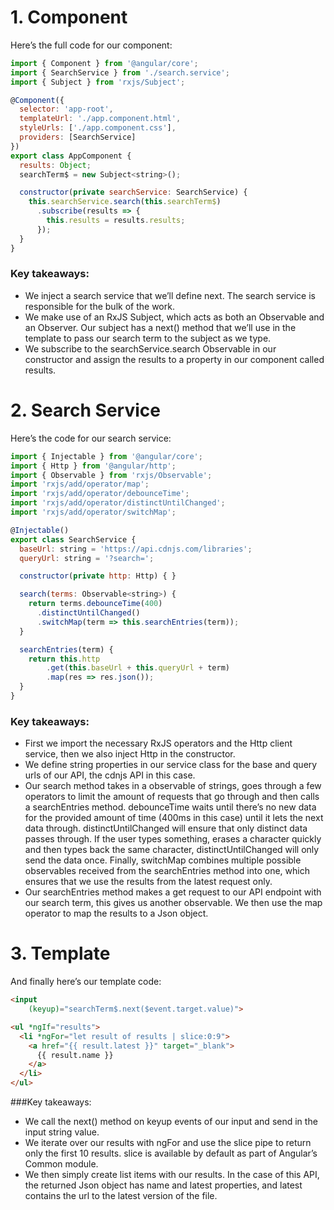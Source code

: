 # 1. Component

Here’s the full code for our component:

```javascript
import { Component } from '@angular/core';
import { SearchService } from './search.service';
import { Subject } from 'rxjs/Subject';

@Component({
  selector: 'app-root',
  templateUrl: './app.component.html',
  styleUrls: ['./app.component.css'],
  providers: [SearchService]
})
export class AppComponent {
  results: Object;
  searchTerm$ = new Subject<string>();

  constructor(private searchService: SearchService) {
    this.searchService.search(this.searchTerm$)
      .subscribe(results => {
        this.results = results.results;
      });
  }
}
```

### Key takeaways:
- We inject a search service that we’ll define next. The search service is responsible for the bulk of the work.
- We make use of an RxJS Subject, which acts as both an Observable and an Observer. Our subject has a next() method that we’ll use in the template to pass our search term to the subject as we type.
- We subscribe to the searchService.search Observable in our constructor and assign the results to a property in our component called results.

# 2. Search Service

Here’s the code for our search service:

```javascript
import { Injectable } from '@angular/core';
import { Http } from '@angular/http';
import { Observable } from 'rxjs/Observable';
import 'rxjs/add/operator/map';
import 'rxjs/add/operator/debounceTime';
import 'rxjs/add/operator/distinctUntilChanged';
import 'rxjs/add/operator/switchMap';

@Injectable()
export class SearchService {
  baseUrl: string = 'https://api.cdnjs.com/libraries';
  queryUrl: string = '?search=';

  constructor(private http: Http) { }

  search(terms: Observable<string>) {
    return terms.debounceTime(400)
      .distinctUntilChanged()
      .switchMap(term => this.searchEntries(term));
  }

  searchEntries(term) {
    return this.http
        .get(this.baseUrl + this.queryUrl + term)
        .map(res => res.json());
  }
}
```

### Key takeaways:
- First we import the necessary RxJS operators and the Http client service, then we also inject Http in the constructor.
- We define string properties in our service class for the base and query urls of our API, the cdnjs API in this case.
- Our search method takes in a observable of strings, goes through a few operators to limit the amount of requests that go through and then calls a searchEntries method. debounceTime waits until there’s no new data for the provided amount of time (400ms in this case) until it lets the next data through. distinctUntilChanged will ensure that only distinct data passes through. If the user types something, erases a character quickly and then types back the same character, distinctUntilChanged will only send the data once. Finally, switchMap combines multiple possible observables received from the searchEntries method into one, which ensures that we use the results from the latest request only.
- Our searchEntries method makes a get request to our API endpoint with our search term, this gives us another observable. We then use the map operator to map the results to a Json object.

# 3. Template

And finally here’s our template code:

```html
<input
    (keyup)="searchTerm$.next($event.target.value)">

<ul *ngIf="results">
  <li *ngFor="let result of results | slice:0:9">
    <a href="{{ result.latest }}" target="_blank">
      {{ result.name }}
    </a>
  </li>
</ul>
```

###Key takeaways:
- We call the next() method on keyup events of our input and send in the input string value.
- We iterate over our results with ngFor and use the slice pipe to return only the first 10 results. slice is available by default as part of Angular’s Common module.
- We then simply create list items with our results. In the case of this API, the returned Json object has name and latest properties, and latest contains the url to the latest version of the file.
